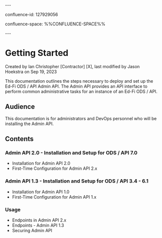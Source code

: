 \---

confluence-id: 127929056

confluence-space: %%CONFLUENCE-SPACE%%

\---

Getting Started
===============

Created by Ian Christopher \[Contractor\] \[X\], last modified by Jason Hoekstra on Sep 19, 2023

This documentation outlines the steps necessary to deploy and set up the Ed-Fi ODS / API Admin API. The Admin API provides an API interface to perform common administrative tasks for an instance of an Ed-Fi ODS / API.

Audience
--------

This documentation is for administrators and DevOps personnel who will be installing the Admin API.

Contents
--------

### Admin API 2.0 - Installation and Setup for ODS / API 7.0

*   Installation for Admin API 2.0
*   First-Time Configuration for Admin API 2.x

### Admin API 1.3 - Installation and Setup for ODS / API 3.4 - 6.1

*   Installation for Admin API 1.0
*   First-Time Configuration for Admin API 1.x

### Usage

*   Endpoints in Admin API 2.x
*   Endpoints - Admin API 1.3
*   Securing Admin API